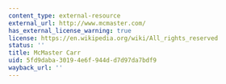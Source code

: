 ```yaml
---
content_type: external-resource
external_url: http://www.mcmaster.com/
has_external_license_warning: true
license: https://en.wikipedia.org/wiki/All_rights_reserved
status: ''
title: McMaster Carr
uid: 5fd9daba-3019-4e6f-944d-d7d97da7bdf9
wayback_url: ''
---
```

